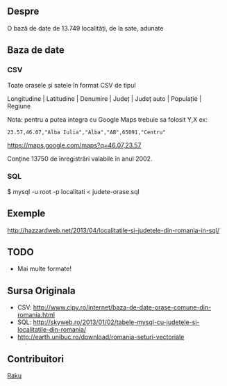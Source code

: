 ## Despre

O bază de date de 13.749 localități, de la sate, adunate

## Baza de date

### CSV
Toate orasele și satele în format CSV de tipul 

Longitudine | Latitudine | Denumire | Județ | Județ auto | Populație | Regiune

Nota: pentru a putea integra cu Google Maps trebuie sa folosit Y,X ex:

`23.57,46.07,"Alba Iulia","Alba","AB",65091,"Centru"`

https://maps.google.com/maps?q=46.07,23.57

Conține 13750 de înregistrări valabile în anul 2002.

### SQL

$ mysql -u root -p localitati < judete-orase.sql

## Exemple

http://hazzardweb.net/2013/04/localitatile-si-judetele-din-romania-in-sql/

## TODO

* Mai multe formate!

## Sursa Originala 

* CSV: http://www.cipy.ro/internet/baza-de-date-orase-comune-din-romania.html
* SQL: http://skyweb.ro/2013/01/02/tabele-mysql-cu-judetele-si-localitatile-din-romania/
* http://earth.unibuc.ro/download/romania-seturi-vectoriale

## Contribuitori

[Raku](https://github.com/raku)


